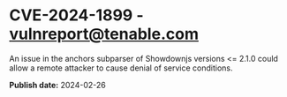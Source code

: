 # CVE-2024-1899 - vulnreport@tenable.com

An issue in the anchors subparser of Showdownjs versions <= 2.1.0 could allow a remote attacker to cause denial of service conditions.


**Publish date:** 2024-02-26
